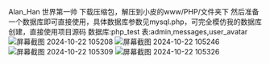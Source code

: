 Alan_Han 世界第一帅
下载压缩包，解压到小皮的www/PHP/文件夹下
然后准备一个数据库即可直接使用，具体数据库参数见mysql.php，可完全模仿我的数据库创建，直接使用项目源码
数据库:php_test
表:admin,messages,user_avatar
![屏幕截图 2024-10-22 105208](https://github.com/user-attachments/assets/b4fa725f-d4e5-40ae-89f7-bbbc77bcf251)
![屏幕截图 2024-10-22 105246](https://github.com/user-attachments/assets/0b2a2022-3604-4504-b87b-ffc13f674be7)
![屏幕截图 2024-10-22 105309](https://github.com/user-attachments/assets/5a854e9a-41e3-441b-9e44-73d06b3fd605)
![屏幕截图 2024-10-22 105326](https://github.com/user-attachments/assets/d962c53a-5445-4835-940a-ad8d07192eb2)

